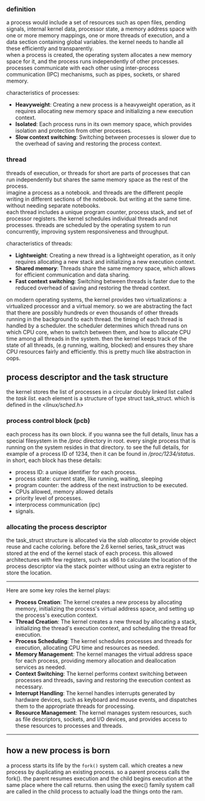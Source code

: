 ### definition
a process would include a set of resources such as open files, pending signals, internal kernel data, processor state, a memory address space with one or more memory mappings, one or more threads of execution, and a data section containing global variables. the kernel needs to handle all these efficiently and transparently. \
when a process is created, the operating system allocates a new memory space for it, and the process runs independently of other processes. processes communicate with each other using inter-process communication (IPC) mechanisms, such as pipes, sockets, or shared memory.

characteristics of processes:
- **Heavyweight**: Creating a new process is a heavyweight operation, as it requires allocating new memory space and initializing a new execution context.
- **Isolated**: Each process runs in its own memory space, which provides isolation and protection from other processes.
- **Slow context switching**: Switching between processes is slower due to the overhead of saving and restoring the process context.

### thread
threads of execution, or threads for short are parts of processes that can run independently but shares the same memory space as the rest of the process. \
imagine a process as a notebook. and threads are the different people writing in different sections of the notebook. but writing at the same time. without needing separate notebooks. \
each thread includes a unique program counter, process stack, and set of processor registers. the kernel schedules individual threads and not processes.
threads are scheduled by the operating system to run concurrently, improving system responsiveness and throughput.

characteristics of threads:
- **Lightweight**: Creating a new thread is a lightweight operation, as it only requires allocating a new stack and initializing a new execution context.
- **Shared memory**: Threads share the same memory space, which allows for efficient communication and data sharing.
- **Fast context switching**: Switching between threads is faster due to the reduced overhead of saving and restoring the thread context.


on modern operating systems, the kernel provides two virtualizations: a virtualized processor and a virtual memory. so we are abstracting the fact that there are possibly hundreds or even thousands of other threads running in the background to each thread. the timing of each thread is handled by a scheduler. the scheduler determines which thread runs on which CPU core, when to switch between them, and how to allocate CPU time among all threads in the system. then the kernel keeps track of the state of all threads, (e.g running, waiting, blocked) and ensures they share CPU resources fairly and efficiently. this is pretty much like abstraction in oops.


## process descriptor and the task structure
the kernel stores the list of processes in a circular doubly linked list called the *task list.* each element is a structure of type struct task_struct. which is defined in the *<linux/sched.h>*

### process control block (pcb)
each process has its own block. if you wanna see the full details, linux has a special filesystem in the */proc* directory in root. every single process that is running on the system resides in that directory. to see the full details, for example of a process ID of 1234, then it can be found in */proc/1234/status*. in short, each block has these details: 
- process ID: a unique identifier for each process.
- process state: current state, like running, waiting, sleeping
- program counter: the address of the next instruction to be executed.
- CPUs allowed, memory allowed details
- priority level of processes. 
- interprocess communication (ipc)
- signals. 

### allocating the process descriptor 
the task_struct structure is allocated via the *slab allocator* to provide object reuse and cache coloring. before the 2.6 kernel series, task_struct was stored at the end of the kernel stack of each process. this allowed architectures with few registers, such as x86 to calculate the location of the process descriptor via the stack pointer without using an extra register to store the location. 

---
Here are some key roles the kernel plays:

- **Process Creation**: The kernel creates a new process by allocating memory, initializing the process's virtual address space, and setting up the process's execution context.
- **Thread Creation**: The kernel creates a new thread by allocating a stack, initializing the thread's execution context, and scheduling the thread for execution.
- **Process Scheduling**: The kernel schedules processes and threads for execution, allocating CPU time and resources as needed.
- **Memory Management**: The kernel manages the virtual address space for each process, providing memory allocation and deallocation services as needed.
- **Context Switching**: The kernel performs context switching between processes and threads, saving and restoring the execution context as necessary.
- **Interrupt Handling**: The kernel handles interrupts generated by hardware devices, such as keyboard and mouse events, and dispatches them to the appropriate threads for processing.
- **Resource Management**: The kernel manages system resources, such as file descriptors, sockets, and I/O devices, and provides access to these resources to processes and threads.

---

## how a new process is born
a process starts its life by the `fork()` system call. which creates a new process by duplicating an existing process. so a parent process calls the fork(). the parent resumes execution and the child begins execution at the same place where the call returns. then using the exec() family system call are called in the child process to actually load the things onto the ram.